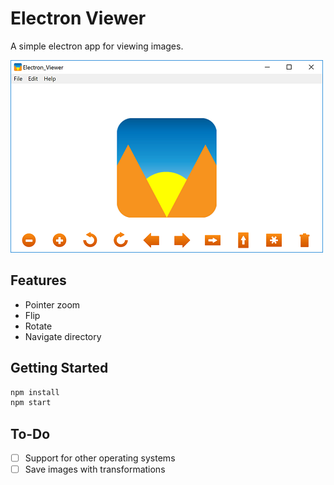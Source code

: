 # Electron Viewer

A simple electron app for viewing images.

![Electron Viewer](./assets/screenshots/main.png)

## Features

- Pointer zoom
- Flip
- Rotate
- Navigate directory

## Getting Started

```javascript
npm install
npm start
```

## To-Do

- [ ] Support for other operating systems
- [ ] Save images with transformations

